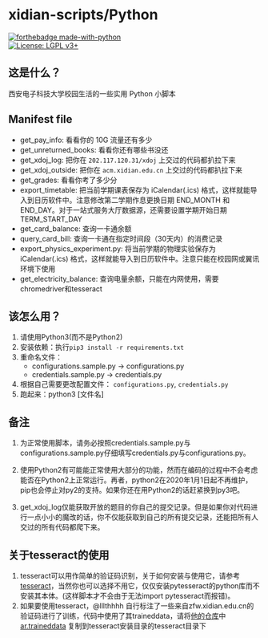 # xidian-scripts/Python

[![forthebadge made-with-python](http://ForTheBadge.com/images/badges/made-with-python.svg)](https://www.python.org/)  
[![License: LGPL v3+](https://img.shields.io/badge/License-LGPL%20v3+-blue.svg)](https://www.gnu.org/licenses/lgpl-3.0)

## 这是什么？

西安电子科技大学校园生活的一些实用 Python 小脚本

## Manifest file

* get_pay_info: 看看你的 10G 流量还有多少
* get_unreturned_books: 看看你还有哪些书没还
* get_xdoj_log: 把你在 `202.117.120.31/xdoj` 上交过的代码都扒拉下来
* get_xdoj_outside: 把你在 `acm.xidian.edu.cn` 上交过的代码都扒拉下来
* get_grades: 看看你考了多少分
* export_timetable: 把当前学期课表保存为 iCalendar(.ics) 格式，这样就能导入到日历软件中。注意修改第二学期作息更换日期 END_MONTH 和 END_DAY。对于一站式服务大厅数据源，还需要设置学期开始日期 TERM_START_DAY
* get_card_balance: 查询一卡通余额
* query_card_bill: 查询一卡通在指定时间段（30天内）的消费记录
* export_physics_experiment.py: 将当前学期的物理实验保存为 iCalendar(.ics) 格式，这样就能导入到日历软件中。注意只能在校园网或翼讯环境下使用
* get_electricity_balance: 查询电量余额，只能在内网使用，需要chromedriver和tesseract

## 该怎么用？

1. 请使用Python3(而不是Python2)
1. 安装依赖：执行`pip3 install -r requirements.txt`  
1. 重命名文件： 
    - configurations.sample.py -> configurations.py
    - credentials.sample.py -> credentials.py
1. 根据自己需要更改配置文件： `configurations.py`, `credentials.py`
1. 跑起来：python3 [文件名]

## 备注

1. 为正常使用脚本，请务必按照credentials.sample.py与configurations.sample.py仔细填写credentials.py与configurations.py。

1. 使用Python2有可能能正常使用大部分的功能，然而在编码的过程中不会考虑能否在Python2上正常运行。再者，python2在2020年1月1日起不再维护，pip也会停止对py2的支持。如果你还在用Python2的话赶紧换到py3吧。
1. get_xdoj_log仅能获取开放的题目的你自己的提交记录。但是如果你对代码进行一点小小的魔改的话，你不仅能获取到自己的所有提交记录，还能把所有人交过的所有代码都爬下来。

## 关于tesseract的使用

1. tesseract可以用作简单的验证码识别，关于如何安装与使用它，请参考[tesseract](https://github.com/tesseract-ocr/tesseract/wiki)，当然你也可以选择不用它，仅仅安装pytesseract的python库而不安装其本体。(这样脚本才不会由于无法import pytesseract而报错)。
1. 如果要使用tesseract，@lllthhhh 自行标注了一些来自zfw.xidian.edu.cn的验证码进行了训练，代码中使用了其traineddata，请将[他的仓库](https://github.com/lllthhhh/tesseract_data_xdu_pay)中 [ar.traineddata](https://github.com/lllthhhh/tesseract_data_xdu_pay/raw/master/ar.traineddata) 复制到tesseract安装目录的tesseract目录下
